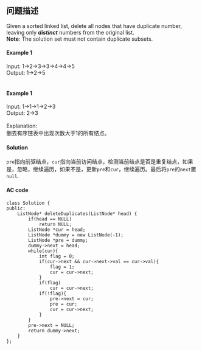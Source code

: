 ## 问题描述



Given a sorted linked list, delete all nodes that have duplicate number, leaving only ***distinct*** numbers from the original list.</br>
<b>Note</b>: The solution set must not contain duplicate subsets.



#### Example 1

Input: 1->2->3->3->4->4->5 </br>
Output: 1->2->5</br></br>

#### Example 1

Input: 1->1->1->2->3 </br>
Output: 2->3</br></br>
Explanation: </br>
删去有序链表中出现次数大于1的所有结点。



#### Solution
<code>pre</code>指向前驱结点，<code>cur</code>指向当前访问结点，检测当前结点是否是重复结点，如果是，忽略，继续遍历，如果不是，更新<code>pre</code>和<code>cur</code>，继续遍历。最后将<code>pre</code>的<code>next</code>置<code>null</code>.

#### AC code

```
class Solution {
public:
    ListNode* deleteDuplicates(ListNode* head) {
        if(head == NULL)
            return NULL;
        ListNode *cur = head;
        ListNode *dummy = new ListNode(-1);
        ListNode *pre = dummy;
        dummy->next = head;
        while(cur){
            int flag = 0;
            if(cur->next && cur->next->val == cur->val){
                flag = 1;
                cur = cur->next;
            }
            if(flag)
                cur = cur->next;
            if(!flag){
                pre->next = cur;
                pre = cur;
                cur = cur->next;
            }
        }
        pre->next = NULL;
        return dummy->next;
    }
};
```

